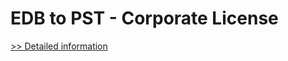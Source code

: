 # EDB to PST - Corporate License
[>> Detailed information](https://secure.shareit.com/shareit/product.html?productid=300810697&affiliateid=200057808)